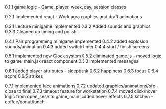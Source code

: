 0.1.1 game logic - Game, player, week, day, session classes

0.2.1 Implemented react - Work area graphics and draft animations

0.3.1 Lecture minigame implemented
0.3.2 Added sounds and graphics
0.3.3 Cleaned up timing and polish

0.4.1 Pair programming minigame implemented
0.4.2 added explosion sounds/animation
0.4.3 added switch timer
0.4.4 start / finish screens

0.5.1 implemented new Clock system
0.5.2 eliminated game.js - moved logic to game_main.jsx react component
0.5.3 implemented messages

0.6.1 added player attributes - sleepbank
0.6.2 happiness
0.6.3 focus
0.6.4 score
0.6.5 strikes

0.7.1 implemented face animations
0.7.2 updated graphics/animations/sfx - close to final
0.7.3 timeout feature for workstation
0.7.4 moved click/hover logic from open_sesh to game_main. added hover effects
0.7.5 kitchen - coffee/donut/lunch
